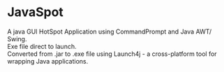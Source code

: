 # JavaSpot
A java GUI HotSpot Application using CommandPrompt and Java AWT/ Swing. <br>Exe file direct to launch. <br>Converted from .jar to .exe file using Launch4j - a cross-platform tool for wrapping Java applications.
